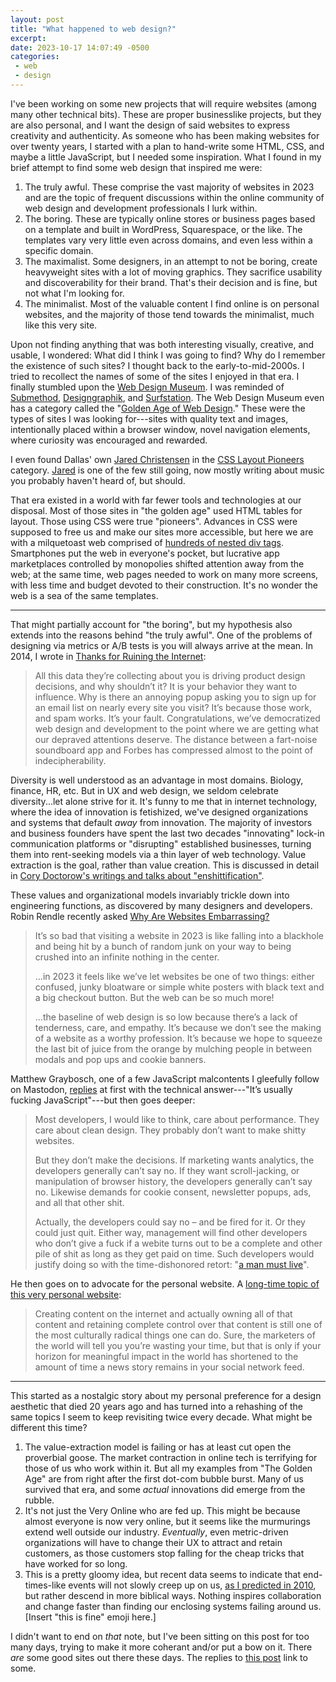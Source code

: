 ```yaml
---
layout: post
title: "What happened to web design?"
excerpt: 
date: 2023-10-17 14:07:49 -0500
categories: 
 - web
 - design
---
```


I've been working on some new projects that will require websites (among many other technical bits). These are proper businesslike projects, but they are also personal, and I want the design of said websites to express creativity and authenticity. As someone who has been making websites for over twenty years, I started with a plan to hand-write some HTML, CSS, and maybe a little JavaScript, but I needed some inspiration. What I found in my brief attempt to find some web design that inspired me were:

1. The truly awful. These comprise the vast majority of websites in 2023 and are the topic of frequent discussions within the online community of web design and development professionals I lurk within.
2. The boring. These are typically online stores or business pages based on a template and built in WordPress, Squarespace, or the like. The templates vary very little even across domains, and even less within a specific domain. 
3. The maximalist. Some designers, in an attempt to not be boring, create heavyweight sites with a lot of moving graphics. They sacrifice usability and discoverability for their brand. That's their decision and is fine, but not what I'm looking for.
4. The minimalist. Most of the valuable content I find online is on personal websites, and the majority of those tend towards the minimalist, much like this very site.

Upon not finding anything that was both interesting visually, creative, and usable, I wondered: What did I think I was going to find? Why do I remember the existence of such sites? I thought back to the early-to-mid-2000s. I tried to recollect the names of some of the sites I enjoyed in that era. I finally stumbled upon the [Web Design Museum](https://www.webdesignmuseum.org/ "Web Design Museum exhibits thousands of websites that chronicle forgotten trends in web design from its beginnings in the 1990s to the mid-00s."). I was reminded of [Submethod](https://www.webdesignmuseum.org/gallery/submethod-2001), [Designgraphik](https://www.webdesignmuseum.org/golden-age-of-web-design/designgraphik-2001), and [Surfstation](https://www.webdesignmuseum.org/golden-age-of-web-design/surfstation-2001). The Web Design Museum even has a category called the "[Golden Age of Web Design](https://www.webdesignmuseum.org/golden-age-of-web-design "Relive the golden age of the Internet: Discover the most influential web design trends that were popular at the turn of the millennium.")." These were the types of sites I was looking for---sites with quality text and images, intentionally placed within a browser window, novel navigation elements, where curiosity was encouraged and rewarded. 

I even found Dallas' own [Jared Christensen](https://www.webdesignmuseum.org/css-layout-pioneers/jared-christensen-2005) in the [CSS Layout Pioneers](https://www.webdesignmuseum.org/css-layout-pioneers) category. [Jared](https://www.jaredigital.com/) is one of the few still going, now mostly writing about music you probably haven't heard of, but should.

That era existed in a world with far fewer tools and technologies at our disposal. Most of those sites in "the golden age" used HTML tables for layout. Those using CSS were true "pioneers". Advances in CSS were supposed to free us and make our sites more accessible, but here we are with a milquetoast web comprised of [hundreds of nested div tags](https://indieweb.social/@dealingwith/111210857337101567). Smartphones put the web in everyone's pocket, but lucrative app marketplaces controlled by monopolies shifted attention away from the web; at the same time, web pages needed to work on many more screens, with less time and budget devoted to their construction. It's no wonder the web is a sea of the same templates.

---

That might partially account for "the boring", but my hypothesis also extends into the reasons behind "the truly awful". One of the problems of designing via metrics or A/B tests is you will always arrive at the mean. In 2014, I wrote in [Thanks for Ruining the Internet]({{site.url}}/2014/02/12/thanks-for-ruining-the-internet/):

> All this data they’re collecting about you is driving product design decisions, and why shouldn’t it? It is your behavior they want to influence. Why is there an annoying popup asking you to sign up for an email list on nearly every site you visit? It’s because those work, and spam works. It’s your fault. Congratulations, we’ve democratized web design and development to the point where we are getting what our depraved attentions deserve. The distance between a fart-noise soundboard app and Forbes has compressed almost to the point of indecipherability.

Diversity is well understood as an advantage in most domains. Biology, finance, HR, etc. But in UX and web design, we seldom celebrate diversity...let alone strive for it. It's funny to me that in internet technology, where the idea of innovation is fetishized, we've designed organizations and systems that default _away_ from innovation. The majority of investors and business founders have spent the last two decades "innovating" lock-in communication platforms or "disrupting" established businesses, turning them into rent-seeking models via a thin layer of web technology. Value extraction is the goal, rather than value creation. This is discussed in detail in [Cory Doctorow's writings and talks about "enshittification"](https://pluralistic.net/tag/enshittification/).

These values and organizational models invariably trickle down into engineering functions, as discovered by many designers and developers. Robin Rendle recently asked [Why Are Websites Embarrassing?](https://robinrendle.com/notes/why-are-websites-embarrassing/)

> It’s so bad that visiting a website in 2023 is like falling into a blackhole and being hit by a bunch of random junk on your way to being crushed into an infinite nothing in the center.
>
> ...in 2023 it feels like we’ve let websites be one of two things: either confused, junky bloatware or simple white posters with black text and a big checkout button. But the web can be so much more!
>
> ...the baseline of web design is so low because there’s a lack of tenderness, care, and empathy. It’s because we don’t see the making of a website as a worthy profession. It’s because we hope to squeeze the last bit of juice from the orange by mulching people in between modals and pop ups and cookie banners.

Matthew Graybosch, one of a few JavaScript malcontents I gleefully follow on Mastodon, [replies](https://starbreaker.org/blog/spiral-architect/re-why-are-websites-embarrassing/index.html) at first with the technical answer---"It’s usually fucking JavaScript"---but then goes deeper:

> Most developers, I would like to think, care about performance. They care about clean design. They probably don’t want to make shitty websites.
> 
> But they don’t make the decisions. If marketing wants analytics, the developers generally can’t say no. If they want scroll-jacking, or manipulation of browser history, the developers generally can’t say no. Likewise demands for cookie consent, newsletter popups, ads, and all that other shit.
>
> Actually, the developers could say no – and be fired for it. Or they could just quit. Either way, management will find other developers who don’t give a fuck if a webite turns out to be a complete and other pile of shit as long as they get paid on time. Such developers would justify doing so with the time-dishonored retort: "[a man must live](https://www.tweetspeakpoetry.com/a-man-must-live-by-charlotte-perkins-gilman/)".

He then goes on to advocate for the personal website. A [long-time topic of this very personal website](https://www.daniel.industries/2016/09/05/rebels-episode-2/):

> Creating content on the internet and actually owning all of that content and retaining complete control over that content is still one of the most culturally radical things one can do. Sure, the marketers of the world will tell you you’re wasting your time, but that is only if your horizon for meaningful impact in the world has shortened to the amount of time a news story remains in your social network feed.

---

This started as a nostalgic story about my personal preference for a design aesthetic that died 20 years ago and has turned into a rehashing of the same topics I seem to keep revisiting twice every decade. What might be different this time?

1. The value-extraction model is failing or has at least cut open the proverbial goose. The market contraction in online tech is terrifying for those of us who work within it. But all my examples from "The Golden Age" are from right after the first dot-com bubble burst. Many of us survived that era, and some _actual_ innovations did emerge from the rubble.
2. It's not just the Very Online who are fed up. This might be because almost everyone is now very online, but it seems like the murmurings extend well outside our industry. _Eventually_, even metric-driven organizations will have to change their UX to attract and retain customers, as those customers stop falling for the cheap tricks that have worked for so long.
3. This is a pretty gloomy idea, but recent data seems to indicate that end-times-like events will not slowly creep up on us, [as I predicted in 2010]({{site.url}}/writings/antipocalypse/), but rather descend in more biblical ways. Nothing inspires collaboration and change faster than finding our enclosing systems failing around us. [Insert "this is fine" emoji here.]

I didn't want to end on _that_ note, but I've been sitting on this post for too many days, trying to make it more coherant and/or put a bow on it. There _are_ some good sites out there these days. The replies to [this post](https://front-end.social/@sia/111138583283673050) link to some.
